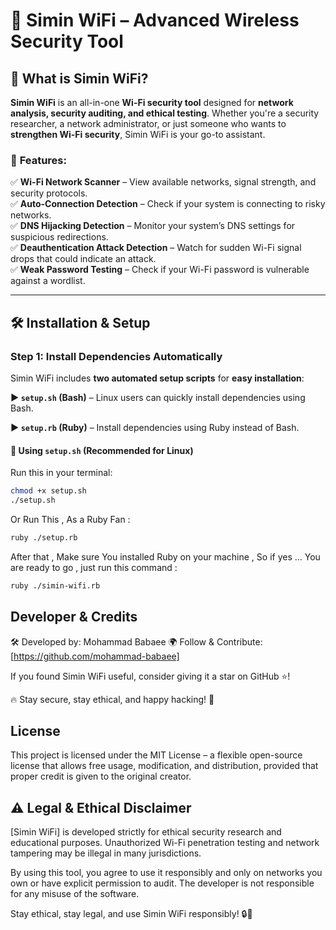 # 🚀 Simin WiFi – Advanced Wireless Security Tool

## 📡 **What is Simin WiFi?**

**Simin WiFi** is an all-in-one **Wi-Fi security tool** designed for **network analysis, security auditing, and ethical testing**. Whether you're a security researcher, a network administrator, or just someone who wants to **strengthen Wi-Fi security**, Simin WiFi is your go-to assistant.

### 🌟 **Features:**

✅ **Wi-Fi Network Scanner** – View available networks, signal strength, and security protocols.  
✅ **Auto-Connection Detection** – Check if your system is connecting to risky networks.  
✅ **DNS Hijacking Detection** – Monitor your system’s DNS settings for suspicious redirections.  
✅ **Deauthentication Attack Detection** – Watch for sudden Wi-Fi signal drops that could indicate an attack.  
✅ **Weak Password Testing** – Check if your Wi-Fi password is vulnerable against a wordlist.

---

## 🛠️ **Installation & Setup**

### **Step 1: Install Dependencies Automatically**

Simin WiFi includes **two automated setup scripts** for **easy installation**:

**▶️ `setup.sh` (Bash)** – Linux users can quickly install dependencies using Bash.

**▶️ `setup.rb` (Ruby)** – Install dependencies using Ruby instead of Bash.

#### 🔧 **Using `setup.sh` (Recommended for Linux)**

Run this in your terminal:

```sh
chmod +x setup.sh
./setup.sh

```

Or Run This , As a Ruby Fan :

```sh
ruby ./setup.rb

```
After that , Make sure You installed Ruby on your machine , So if yes ... You are ready to go , just run this command :

```sh
ruby ./simin-wifi.rb
```

## Developer & Credits

🛠️ Developed by: Mohammad Babaee 🌍 Follow & Contribute: [https://github.com/mohammad-babaee]

If you found Simin WiFi useful, consider giving it a star on GitHub ⭐!

🔥 Stay secure, stay ethical, and happy hacking! 🚀


## License

This project is licensed under the MIT License – a flexible open-source license that allows free usage, modification, and distribution, provided that proper credit is given to the original creator.

## ⚠️ Legal & Ethical Disclaimer

[Simin WiFi] is developed strictly for ethical security research and educational purposes. Unauthorized Wi-Fi penetration testing and network tampering may be illegal in many jurisdictions.

By using this tool, you agree to use it responsibly and only on networks you own or have explicit permission to audit. The developer is not responsible for any misuse of the software.

Stay ethical, stay legal, and use Simin WiFi responsibly! 🔒🚀


